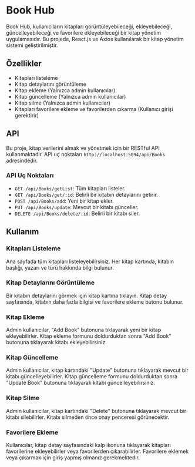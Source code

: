 # Book Hub

Book Hub, kullanıcıların kitapları görüntüleyebileceği, ekleyebileceği, güncelleyebileceği ve favorilere ekleyebileceği bir kitap yönetim uygulamasıdır. Bu projede, React.js ve Axios kullanılarak bir kitap yönetim sistemi geliştirilmiştir.

## Özellikler

- Kitapları listeleme
- Kitap detaylarını görüntüleme
- Kitap ekleme (Yalnızca admin kullanıcılar)
- Kitap güncelleme (Yalnızca admin kullanıcılar)
- Kitap silme (Yalnızca admin kullanıcılar)
- Kitapları favorilere ekleme ve favorilerden çıkarma (Kullanıcı girişi gerektirir)

## API

Bu proje, kitap verilerini almak ve yönetmek için bir RESTful API kullanmaktadır. API uç noktaları `http://localhost:5094/api/Books` adresindedir.

### API Uç Noktaları

- `GET /api/Books/getList`: Tüm kitapları listeler.
- `GET /api/Books/get/:id`: Belirli bir kitabın detaylarını getirir.
- `POST /api/Books/add`: Yeni bir kitap ekler.
- `PUT /api/Books/update`: Mevcut bir kitabı günceller.
- `DELETE /api/Books/delete/:id`: Belirli bir kitabı siler.

## Kullanım

### Kitapları Listeleme

Ana sayfada tüm kitapları listeleyebilirsiniz. Her kitap kartında, kitabın başlığı, yazarı ve türü hakkında bilgi bulunur.

### Kitap Detaylarını Görüntüleme

Bir kitabın detaylarını görmek için kitap kartına tıklayın. Kitap detay sayfasında, kitabın daha fazla bilgisi ve favorilere ekleme butonu bulunur.

### Kitap Ekleme

Admin kullanıcılar, "Add Book" butonuna tıklayarak yeni bir kitap ekleyebilirler. Kitap ekleme formunu doldurduktan sonra "Add Book" butonuna tıklayarak kitabı ekleyebilirsiniz.

### Kitap Güncelleme

Admin kullanıcılar, kitap kartındaki "Update" butonuna tıklayarak mevcut bir kitabı güncelleyebilirler. Kitap güncelleme formunu doldurduktan sonra "Update Book" butonuna tıklayarak kitabı güncelleyebilirsiniz.

### Kitap Silme

Admin kullanıcılar, kitap kartındaki "Delete" butonuna tıklayarak mevcut bir kitabı silebilirler. Kitabı silmeden önce onay penceresi görünecektir.

### Favorilere Ekleme

Kullanıcılar, kitap detay sayfasındaki kalp ikonuna tıklayarak kitapları favorilerine ekleyebilirler veya favorilerden çıkarabilirler. Favorilere eklemek veya çıkarmak için giriş yapmış olmanız gerekmektedir.
